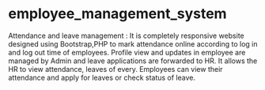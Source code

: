 # employee_management_system
Attendance and leave management : It is completely responsive website designed using Bootstrap,PHP to mark attendance online according to log in and log out time of employees. Profile view and updates in employee are managed by Admin and leave applications are forwarded to HR. It allows the HR to view attendance, leaves of every. Employees can view their attendance and apply for leaves or check status of leave.
